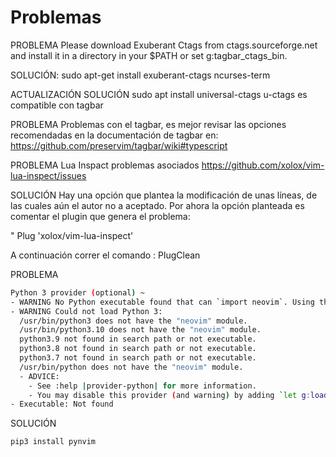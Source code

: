 # Problemas

PROBLEMA
Please download Exuberant Ctags from ctags.sourceforge.net and install it in a directory in your $PATH or set g:tagbar_ctags_bin.

SOLUCIÓN:
sudo apt-get install exuberant-ctags ncurses-term

ACTUALIZACIÓN SOLUCIÓN
sudo apt install universal-ctags
u-ctags es compatible con tagbar

PROBLEMA
Problemas con el tagbar, es mejor revisar las opciones recomendadas en la documentación de tagbar en:
https://github.com/preservim/tagbar/wiki#typescript

PROBLEMA
Lua Inspact problemas asociados
https://github.com/xolox/vim-lua-inspect/issues

SOLUCIÓN
Hay una opción que plantea la modificación de unas líneas, de las cuales aún el autor no a aceptado.
Por ahora la opción planteada es comentar el plugin que genera el problema:

" Plug 'xolox/vim-lua-inspect'

A continuación correr el comando : PlugClean

PROBLEMA

```bash
Python 3 provider (optional) ~
- WARNING No Python executable found that can `import neovim`. Using the first available executable for diagnostics.
- WARNING Could not load Python 3:
  /usr/bin/python3 does not have the "neovim" module.
  /usr/bin/python3.10 does not have the "neovim" module.
  python3.9 not found in search path or not executable.
  python3.8 not found in search path or not executable.
  python3.7 not found in search path or not executable.
  /usr/bin/python does not have the "neovim" module.
  - ADVICE:
    - See :help |provider-python| for more information.
    - You may disable this provider (and warning) by adding `let g:loaded_python3_provider = 0` to your init.vim
- Executable: Not found
```

SOLUCIÓN

```bash
pip3 install pynvim
```
